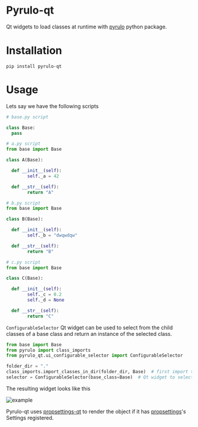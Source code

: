 # Pyrulo-qt
Qt widgets to load classes at runtime with [pyrulo](https://github.com/mnicolas94/pyrulo) python package.

# Installation
`pip install pyrulo-qt`

# Usage

Lets say we have the following scripts
```python
# base.py script

class Base:
  pass
```

```python
# a.py script
from base import Base

class A(Base):

  def __init__(self):
        self._a = 42

  def __str__(self):
        return "A"

```

```python
# b.py script
from base import Base

class B(Base):

  def __init__(self):
        self._b = "dwqwdqw"

  def __str__(self):
        return "B"

```

```python
# c.py script
from base import Base

class C(Base):

  def __init__(self):
        self._c = 0.2
        self._d = None

  def __str__(self):
        return "C"
```

`ConfigurableSelector` Qt widget can be used to select from the child classes of a base class and return an instance of the selected class.
```python
from base import Base
from pyrulo import class_imports
from pyrulo_qt.ui_configurable_selector import ConfigurableSelector

folder_dir = "."
class_imports.import_classes_in_dir(folder_dir, Base)  # first import the classes with pyrulo
selector = ConfigurableSelector(base_class=Base)  # Qt widget to select the child classes
```
The resulting widget looks like this

![example](docs/example.jpg)

Pyrulo-qt uses [propsettings-qt](https://github.com/mnicolas94/propsettings_qt) to render the object if it has [propsettings](https://github.com/mnicolas94/propsettings)'s Settings registered.
